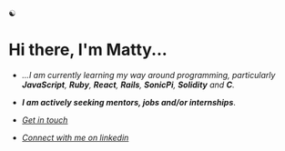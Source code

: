 
☯︎
# Hi there, I'm Matty...

- *...I am currently learning my way around programming, particularly **JavaScript**, **Ruby**, **React**, **Rails**, **SonicPi**, **Solidity** and **C**.* 

- ***I am actively seeking mentors, jobs and/or internships***. 

- *[Get in touch](mailto:mbmoorin@mailfence.com)*

- *[Connect with me on linkedin](https://linkedin.com/in/matthew-m-484241204/)*
